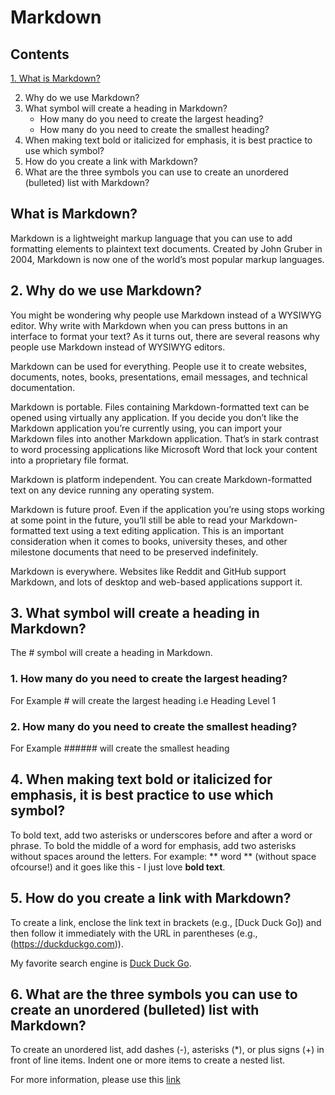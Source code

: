 # Markdown

## Contents
[1. What is Markdown?](#what-is-markdown)


2. Why do we use Markdown?
3. What symbol will create a heading in Markdown?
    - How many do you need to create the largest heading?
    - How many do you need to create the smallest heading?
4. When making text bold or italicized for emphasis, it is best practice to use which symbol?
5. How do you create a link with Markdown?
6. What are the three symbols you can use to create an unordered (bulleted) list with Markdown?
## What is Markdown?
 
Markdown is a lightweight markup language that you can use to add formatting elements to plaintext text documents. Created by John Gruber in 2004, Markdown is now one of the world’s most popular markup languages.

## 2. Why do we use Markdown?

You might be wondering why people use Markdown instead of a WYSIWYG editor. Why write with Markdown when you can press buttons in an interface to format your text? As it turns out, there are several reasons why people use Markdown instead of WYSIWYG editors.

Markdown can be used for everything. People use it to create websites, documents, notes, books, presentations, email messages, and technical documentation.

Markdown is portable. Files containing Markdown-formatted text can be opened using virtually any application. If you decide you don’t like the Markdown application you’re currently using, you can import your Markdown files into another Markdown application. That’s in stark contrast to word processing applications like Microsoft Word that lock your content into a proprietary file format.

Markdown is platform independent. You can create Markdown-formatted text on any device running any operating system.

Markdown is future proof. Even if the application you’re using stops working at some point in the future, you’ll still be able to read your Markdown-formatted text using a text editing application. This is an important consideration when it comes to books, university theses, and other milestone documents that need to be preserved indefinitely.

Markdown is everywhere. Websites like Reddit and GitHub support Markdown, and lots of desktop and web-based applications support it.

## 3. What symbol will create a heading in Markdown?
The # symbol will create a heading in Markdown.
### 1. How many do you need to create the largest heading?
For Example # will create the largest heading i.e Heading Level 1
### 2. How many do you need to create the smallest heading?
For Example ###### will create the smallest heading  
## 4. When making text bold or italicized for emphasis, it is best practice to use which symbol?
To bold text, add two asterisks or underscores before and after a word or phrase. To bold the middle of a word for emphasis, add two asterisks without spaces around the letters.
For example: ** word ** (without space ofcourse!) and it goes like this -  I just love **bold text**.
## 5. How do you create a link with Markdown?
To create a link, enclose the link text in brackets (e.g., [Duck Duck Go]) and then follow it immediately with the URL in parentheses (e.g., (https://duckduckgo.com)).

My favorite search engine is [Duck Duck Go](https://duckduckgo.com).
## 6. What are the three symbols you can use to create an unordered (bulleted) list with Markdown?
To create an unordered list, add dashes (-), asterisks (*), or plus signs (+) in front of line items. Indent one or more items to create a nested list.

For more information, please use this [link](https://www.markdownguide.org/basic-syntax/)
